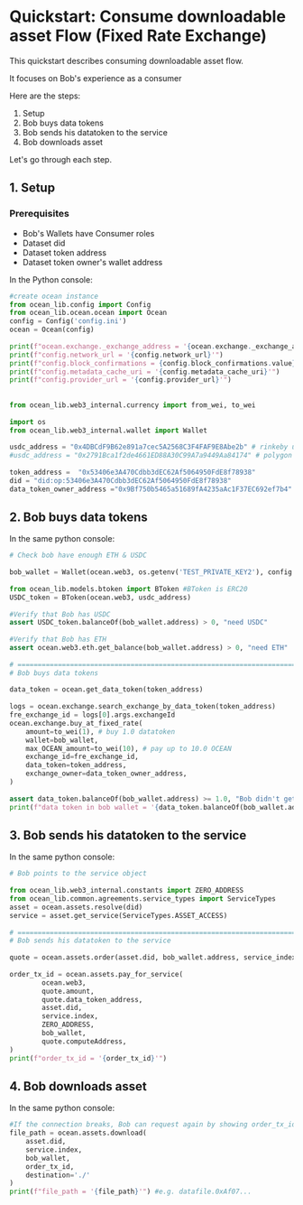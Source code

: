 
# Quickstart: Consume downloadable asset Flow (Fixed Rate Exchange)

This quickstart describes consuming downloadable asset flow.

It focuses on Bob's experience as a consumer

Here are the steps:

1.  Setup
2.  Bob buys data tokens
3.  Bob sends his datatoken to the service
4.  Bob downloads asset

Let's go through each step.

## 1. Setup

### Prerequisites
- Bob's Wallets have Consumer roles
- Dataset did
- Dataset token address
- Dataset token owner's wallet address

In the Python console:
```python
#create ocean instance
from ocean_lib.config import Config
from ocean_lib.ocean.ocean import Ocean
config = Config('config.ini')
ocean = Ocean(config)
 
print(f"ocean.exchange._exchange_address = '{ocean.exchange._exchange_address}'")
print(f"config.network_url = '{config.network_url}'")
print(f"config.block_confirmations = {config.block_confirmations.value}")
print(f"config.metadata_cache_uri = '{config.metadata_cache_uri}'")
print(f"config.provider_url = '{config.provider_url}'")
 
 
from ocean_lib.web3_internal.currency import from_wei, to_wei
 
import os
from ocean_lib.web3_internal.wallet import Wallet
 
usdc_address = "0x4DBCdF9B62e891a7cec5A2568C3F4FAF9E8Abe2b" # rinkeby usdc address  
#usdc_address = "0x2791Bca1f2de4661ED88A30C99A7a9449Aa84174" # polygon usdc address
 
token_address =  "0x53406e3A470Cdbb3dEC62Af5064950FdE8f78938"
did = "did:op:53406e3A470Cdbb3dEC62Af5064950FdE8f78938"
data_token_owner_address ="0x9Bf750b5465a51689fA4235aAc1F37EC692ef7b4"
```

## 2. Bob buys data tokens
In the same python console:
```python
# Check bob have enough ETH & USDC
 
bob_wallet = Wallet(ocean.web3, os.getenv('TEST_PRIVATE_KEY2'), config.block_confirmations,  config.transaction_timeout)
 
from ocean_lib.models.btoken import BToken #BToken is ERC20
USDC_token = BToken(ocean.web3, usdc_address)
 
#Verify that Bob has USDC
assert USDC_token.balanceOf(bob_wallet.address) > 0, "need USDC"
 
#Verify that Bob has ETH
assert ocean.web3.eth.get_balance(bob_wallet.address) > 0, "need ETH"
 
# ============================================================================================
# Bob buys data tokens
 
data_token = ocean.get_data_token(token_address)
 
logs = ocean.exchange.search_exchange_by_data_token(token_address)
fre_exchange_id = logs[0].args.exchangeId
ocean.exchange.buy_at_fixed_rate(
    amount=to_wei(1), # buy 1.0 datatoken
    wallet=bob_wallet,
    max_OCEAN_amount=to_wei(10), # pay up to 10.0 OCEAN
    exchange_id=fre_exchange_id,
    data_token=token_address,
    exchange_owner=data_token_owner_address,
)
 
assert data_token.balanceOf(bob_wallet.address) >= 1.0, "Bob didn't get 1.0 datatokens"
print(f"data token in bob wallet = '{data_token.balanceOf(bob_wallet.address)}'")
```


## 3. Bob sends his datatoken to the service
In the same python console:
```python
# Bob points to the service object
 
from ocean_lib.web3_internal.constants import ZERO_ADDRESS
from ocean_lib.common.agreements.service_types import ServiceTypes
asset = ocean.assets.resolve(did)
service = asset.get_service(ServiceTypes.ASSET_ACCESS)
 
# ============================================================================================
# Bob sends his datatoken to the service
 
quote = ocean.assets.order(asset.did, bob_wallet.address, service_index=service.index)
 
order_tx_id = ocean.assets.pay_for_service(
        ocean.web3,
        quote.amount,
        quote.data_token_address,
        asset.did,
        service.index,
        ZERO_ADDRESS,
        bob_wallet,
        quote.computeAddress,
)
print(f"order_tx_id = '{order_tx_id}'")
```

## 4. Bob downloads asset
In the same python console:
```python
#If the connection breaks, Bob can request again by showing order_tx_id.
file_path = ocean.assets.download(
    asset.did,
    service.index,
    bob_wallet,
    order_tx_id,
    destination='./'
)
print(f"file_path = '{file_path}'") #e.g. datafile.0xAf07...
```
